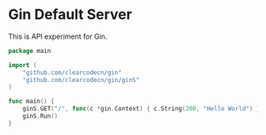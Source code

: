 # Gin Default Server

This is API experiment for Gin.

```go
package main

import (
	"github.com/clearcodecn/gin"
	"github.com/clearcodecn/gin/ginS"
)

func main() {
	ginS.GET("/", func(c *gin.Context) { c.String(200, "Hello World") })
	ginS.Run()
}
```
